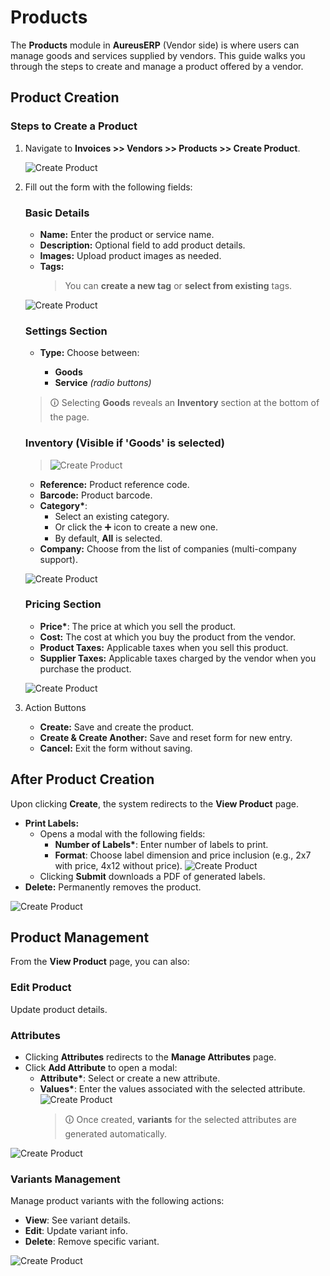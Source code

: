 # Products

The **Products** module in **AureusERP** (Vendor side) is where users can manage goods and services supplied by vendors. This guide walks you through the steps to create and manage a product offered by a vendor.

## Product Creation

### Steps to Create a Product

1. Navigate to **Invoices >> Vendors >> Products >> Create Product**.

   ![Create Product](../../../images/vendor_product.png)

2. Fill out the form with the following fields:

   ### Basic Details

   - **Name:** Enter the product or service name.
   - **Description:** Optional field to add product details.
   - **Images:** Upload product images as needed.
   - **Tags:**
     > You can **create a new tag** or **select from existing** tags.

   ![Create Product](../../../images/vendor_product_basic.png)

   ### Settings Section

   - **Type:** Choose between:

     - **Goods**
     - **Service** _(radio buttons)_

   > 🛈 Selecting **Goods** reveals an **Inventory** section at the bottom of the page.

   ### Inventory (Visible if 'Goods' is selected)

   > ![Create Product](../../../images/vendor_product_inventory.png)

   - **Reference:** Product reference code.
   - **Barcode:** Product barcode.
   - **Category\***:
     - Select an existing category.
     - Or click the ➕ icon to create a new one.
     - By default, **All** is selected.
   - **Company:** Choose from the list of companies (multi-company support).

   ![Create Product](../../../images/vendor_product_setting.png)

   ### Pricing Section

   - **Price\***: The price at which you sell the product.
   - **Cost:** The cost at which you buy the product from the vendor.
   - **Product Taxes:** Applicable taxes when you sell this product.
   - **Supplier Taxes:** Applicable taxes charged by the vendor when you purchase the product.

   ![Create Product](../../../images/vendor_product_price.png)

3. Action Buttons

   - **Create:** Save and create the product.
   - **Create & Create Another:** Save and reset form for new entry.
   - **Cancel:** Exit the form without saving.

## After Product Creation

Upon clicking **Create**, the system redirects to the **View Product** page.

- **Print Labels:**
  - Opens a modal with the following fields:
    - **Number of Labels\***: Enter number of labels to print.
    - **Format**: Choose label dimension and price inclusion (e.g., 2x7 with price, 4x12 without price).
      ![Create Product](../../../images/create_product_label.png)
  - Clicking **Submit** downloads a PDF of generated labels.
- **Delete:** Permanently removes the product.

![Create Product](../../../images/vendor_product_view.png)

## Product Management

From the **View Product** page, you can also:

### Edit Product

Update product details.

### Attributes

- Clicking **Attributes** redirects to the **Manage Attributes** page.
- Click **Add Attribute** to open a modal:
  - **Attribute\***: Select or create a new attribute.
  - **Values\***: Enter the values associated with the selected attribute.
    ![Create Product](../../../images/vendor_product_attribute_1.png)
    > 🛈 Once created, **variants** for the selected attributes are generated automatically.

![Create Product](../../../images/vendor_product_attribute.png)

### Variants Management

Manage product variants with the following actions:

- **View**: See variant details.
- **Edit**: Update variant info.
- **Delete**: Remove specific variant.

![Create Product](../../../images/vendor_product_varients.png)
